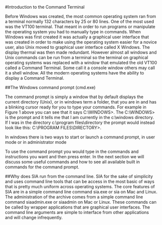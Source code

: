 #Introduction to the Command Terminal

Before Windows was created, the most common operating system ran from a terminal normally 132 characters by 25 or 80 lines. One of the most used was the VT100 terminal. That meant in order to run programs or manipulate the operating system you had to manually type in commands. When Windows was first created it was actually a graphical user interface that was created in order to make using the operating system easier for a novice user, also Unix moved to graphical user interface called X Windows. The display thermal was then made redundant. However almost all windows and Unix commands can be run from a terminal so the terminal on graphical operating systems was replaced with a window that emulated the old VT100 called a Command Terminal. Some call it a console window others may call it a shell window. All the modern operating systems have the ability to display a Command Terminal.

##The Windows command prompt (cmd.exe)

The command prompt is simply a window that by default displays the current directory (Unix), or in windows term a folder, that you are in and has a blinking cursor ready for you to type your commands. For example in Figure 1 above you can see that it says C:\WINDOWS>. The C:\WINDOWS> is the prompt and it tells me that I am currently in the c:\windows directory. If I was in the directory c:\program files\directory the prompt would instead look like this: C:\PROGRAM FILES\DIRECTORY>.

In windows there is two ways to start or launch a command prompt, in user mode or in administrator mode

To use the command prompt you would type in the commands and instructions you want and then press enter. In the next section we will discuss some useful commands and how to see all available built in commands for the command prompt.



##Why does SIA run from the command line. 
SIA for the sake of simplicity and uses command line tools that can be access in the most basic of ways that is pretty much uniform across operating systems. The core features of SIA are in a simple command line command sia.exe or sia on Mac and Linux. The administration of the archive comes from a simple command line command siaadmin.exe or siaadmin on Mac or Linux. These commands can be called by wrapper applications that are graphical user interfaces. The command line arguments are simple to interface from other applications and will change infrequently.

 
 

 


